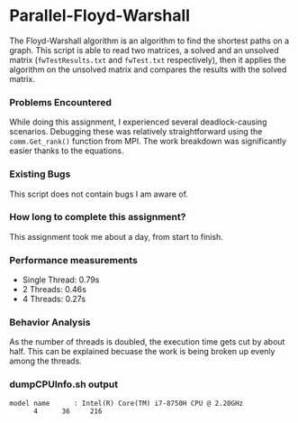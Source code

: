 # Parallel-Floyd-Warshall

The Floyd-Warshall algorithm is an algorithm to find the shortest paths on a graph.
This script is able to read two matrices, a solved and an unsolved matrix (```fwTestResults.txt```
and ```fwTest.txt``` respectively), then it applies the algorithm on the unsolved matrix and compares the results with the solved matrix.

### Problems Encountered

While doing this assignment, I experienced several deadlock-causing scenarios. Debugging these was relatively straightforward using the ```comm.Get_rank()``` function from MPI. The work breakdown was significantly easier thanks to the equations.

### Existing Bugs

This script does not contain bugs I am aware of.

### How long to complete this assignment?

This assignment took me about a day, from start to finish.

### Performance measurements
* Single Thread: 0.79s
* 2 Threads: 0.46s
* 4 Threads: 0.27s

### Behavior Analysis
As the number of threads is doubled, the execution time gets cut by about half. This can be explained becuase the work is being broken up evenly among the threads.

### dumpCPUInfo.sh output
```
model name      : Intel(R) Core(TM) i7-8750H CPU @ 2.20GHz
      4      36     216
```
